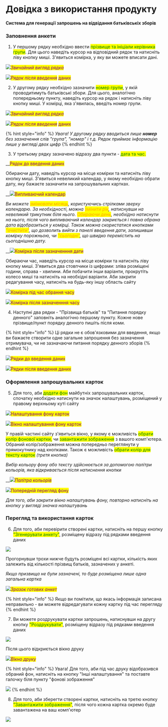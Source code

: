 

# Довідка з використання продукту
**Система для генерації запрошень на відвідання батьківськіх зборів**

### Заповнення анкети

1. У першому рядку необхідно ввести <mark style="color:green;">прізвище та ініціали керівника групи</mark>. Для цього наведіть курсор на відповідний рядок та натисніть ліву кнопку миші. З'явиться комірка, у яку ви можете вписати дані.

<mark style="color:purple;"></mark>![](<.gitbook/assets/image (2).png>)_<mark style="color:purple;">Звичайний вигляд рядка</mark>_

![](<.gitbook/assets/image (4).png>)_<mark style="color:purple;">Рядок після введення</mark>_ <mark style="color:purple;"></mark><mark style="color:purple;">даних</mark>

2. У другому рядку необхідно зазначити <mark style="color:green;">номер групи</mark>, у якій проводитимуть батьківські збори. Для цього, аналогічно попередньому пункту, наведіть курсор на рядок і натисніть ліву кнопку миші. У комірці, яка з'явилась, введіть номер групи.

![](<.gitbook/assets/image (5).png>)_<mark style="color:purple;">Звичайний вигляд рядка</mark>_

![](<.gitbook/assets/image (12).png>)_<mark style="color:purple;">Рядок після введення</mark>_ <mark style="color:purple;"></mark><mark style="color:purple;">даних</mark>

{% hint style="info" %}
_Увага! У другому рядку вводиться лише **номер** без зазначення слів "група", "номер" і т.д. Рядок приймає інформацію лише у вигляді двох цифр_
{% endhint %}

3. У третьому рядку зазначено відразу два пункти - <mark style="color:green;">дата та час.</mark>

__<img src=".gitbook/assets/image (15).png" alt="" data-size="original"><mark style="color:purple;">Рядок до введення даних</mark>

Обираючи дату, наведіть курсор на місце комірки та натисніть ліву кнопку миші. З'явиться невеликий календар, у якому необхідно обрати дату, яку бажаєте зазначити на запрошувальних картках.

__![](<.gitbook/assets/image (8).png>)<mark style="color:purple;">Випливаючий календар</mark>

_Ви можете <mark style="color:orange;">змінювати місяць</mark>, користуючись стрілками зверху календарю. За необхідності, можна <mark style="color:orange;">змінити рік</mark>, натиснувши на невеликий трикутник біля нього. <mark style="color:orange;">Обираючи день</mark>, необхідно натиснути на нього, після чого випливаючий календар закриється і повна обрана дата відобразиться у комірці. Також можна скористатися кнопками <mark style="color:orange;">"очистити"</mark>, що дозволить вийти з панелі введення дати, залишивши комірку порожньою, чи <mark style="color:orange;">"сьогодні"</mark>, що швидко перемістить на сьогоднішню дату._

__![](.gitbook/assets/image.png)<mark style="color:purple;">Комірка після зазначенння дати</mark>

Обираючи час, наведіть курсор на місце комірки та натисніть ліву кнопку миші. З'явиться два стовпчики із цифрами: зліва розміщені години, справа - хвилини. Аби побачити інши варіанти, прокрутіть колесо миші та натисніть на необхідні варіанти. Аби закрити редагування часу, натисніть на будь-яку іншу область сайту

![](<.gitbook/assets/image (9).png>)<mark style="color:purple;">Комірка під час обрання часу</mark>

<mark style="color:purple;"></mark>![](<.gitbook/assets/image (18).png>)<mark style="color:purple;">Комірка після зазначенння часу</mark>

4. Наступні два рядки - "Прізвища батьків" та "Питання порядку денного" заповніть аналогічно першому пункту. Кожне нове прізвище/пункт порядку денного пишіть після коми.&#x20;

{% hint style="info" %}
Ці рядки не є обов'язковими для введення, якщо ви бажаєте створити одне загальне запрошення без зазначення отримувача, чи не зазначаючи питання порядку денного зборів
{% endhint %}

<mark style="color:purple;"></mark>![](<.gitbook/assets/image (6).png>)<mark style="color:purple;">Рядки до введення даних</mark>

<mark style="color:purple;"></mark>![](<.gitbook/assets/image (13).png>)<mark style="color:purple;">Рядки після введення даних</mark>

### Оформлення запрошувальних карток

5. Для того, аби <mark style="color:green;">додати фон</mark> майбутніх запрошувальних карток, спочатку необхідно натиснути на значок налаштувань, розміщений у правому верхньому куті сайту

<mark style="color:purple;"></mark>![](.gitbook/assets/photo1679096070.jpeg)<mark style="color:purple;">Налаштування фону карток</mark>

<mark style="color:purple;"></mark>![](<.gitbook/assets/image (14).png>)<mark style="color:purple;">Вікно налаштування фону карток</mark>

У правій частині сайту з'явиться вікно, у якому є можливість <mark style="color:green;">обрати колір фонової картки,</mark> чи <mark style="color:green;">завантажити зображення</mark> з вашого комп'ютера. Обраний колір/зображення можна попередньо переглянути у прямокутнику над кнопками. Також є можливість <mark style="color:green;">обрати колір для тексту карток</mark> _(третя кнопка)_

_Вибір кольору фону або тексту здійснюється за допомогою палітри кольорів, яка відкривається після натиснення кнопки_&#x20;

__![](<.gitbook/assets/image (7).png>)_<mark style="color:purple;">Палітра кольорів</mark>_

<mark style="color:purple;"></mark>![](<.gitbook/assets/image (17).png>)<mark style="color:purple;">Попередній перегляд фону</mark>

_Для того, аби закрити вікно налаштувань фону, повторно натисніть на кнопку у вигляді значка налаштувань_

### Перегляд та використання карток

6. Для того, аби перевірити створені картки, натисніть на першу кнопку <mark style="color:green;">"Згенерувати анкету"</mark>, розміщену відразу під рядками введення даних

__![](.gitbook/assets/photo1679096803.jpeg)__

Прогорнувши трохи нижче будуть розміщені всі картки, кількість яких залежить від кількості прізвищ батьків, зазначених у анкеті.&#x20;

_Якщо призвища не були зазначені, то буде розміщена лише одна загальна картка_

![](<.gitbook/assets/image (1).png>)_<mark style="color:purple;">Зразок готових анкет</mark>_

{% hint style="info" %}
Якщо ви помітили, що якась інформація записана неправильно -  ви можете відредагувати кожну картку під час перегляду
{% endhint %}

7. Ви можете роздрукувати картки запрошень, натиснувши на другу кнопку <mark style="color:green;">"Роздрукувати"</mark>, розміщену відразу під рядками введення даних

![](.gitbook/assets/photo1679096835.jpeg)

Після цього відкриється вікно друку

![](<.gitbook/assets/image (11).png>)_<mark style="color:purple;">Вікно друку</mark>_

{% hint style="info" %}
Увага! Для того, аби під час друку відобразився обраний фон, натисніть на кнопку "Інші налаштування" та поставте галочку біля пункту "фонові зображення"

![](.gitbook/assets/photo1679097651.jpeg)
{% endhint %}

8. Для того, аби зберегти створені картки, натисніть на третю кнопку <mark style="color:green;">"Завантажити зображення"</mark>, після чого кожна картка окремо буде завантажена на ваш комп'ютер

__![](.gitbook/assets/photo1679096855.jpeg)__
